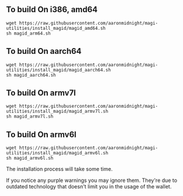 To build On i386, amd64
-----
    wget https://raw.githubusercontent.com/aaronmidnight/magi-utilities/install_magid/magid_amd64.sh
    sh magid_arm64.sh

To build On aarch64
-----
    wget https://raw.githubusercontent.com/aaronmidnight/magi-utilities/install_magid/magid_aarch64.sh
    sh magid_aarch64.sh

To build On armv7l
-----
    wget https://raw.githubusercontent.com/aaronmidnight/magi-utilities/install_magid/magid_armv7l.sh
    sh magid_armv7l.sh

To build On armv6l
-----
    wget https://raw.githubusercontent.com/aaronmidnight/magi-utilities/install_magid/magid_armv6l.sh
    sh magid_armv6l.sh


The installation process will take some time. 

If you notice any purple warnings you may ignore them. They're due to outdated technology that doesn't limit you in the usage of the wallet. 

